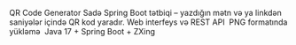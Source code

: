QR Code Generator
Sadə Spring Boot tətbiqi – yazdığın mətn və ya linkdən saniyələr içində QR kod yaradır. 
 Web interfeys və REST API
️ PNG formatında yükləmə
️ Java 17 + Spring Boot + ZXing
